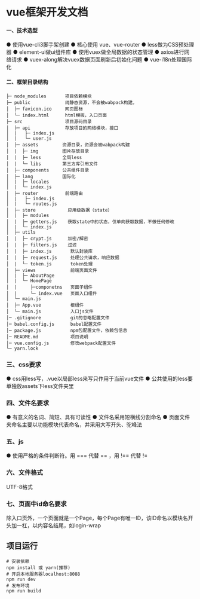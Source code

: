 # vue框架开发文档

#### 一、技术选型
● 使用vue-cli3脚手架创建
● 核心使用 vue、vue-router
● less做为CSS预处理器
● element-ui做ui组件库
● 使用vuex做全局数据的状态管理
● axios进行网络请求
● vuex-along解决vuex数据页面刷新后初始化问题
● vue-i18n处理国际化

#### 二、框架目录结构
```
├─ node_modules       项目依赖模块 
├─ public             纯静态资源，不会被wabpack构建。
│  ├─ favicon.ico     网页图标
│  └─ index.html      html模板，入口页面
├─ src                项目源码目录
│  ├─ api             存放项目的网络模块，接口
│  |   ├─ index.js
│  |   └─ user.js
│  ├─ assets         资源目录，资源会被wabpack构建
│  |  ├─ img         图片存放目录
│  |  ├─ less        全局less
│  |  └─ libs        第三方库引用文件
│  ├─ components     公共组件目录
│  ├─ lang           国际化
│  |  ├─ locales
│  |  └─ index.js
│  ├─ router          前端路由
│  |   ├─ index.js    
│  |   └─ routes.js   
│  ├─ store            应用级数据（state）
│  |  ├─ modules
│  |  ├─ getters.js    获取state中的状态，仅单向获取数据，不做任何修改
│  |  └─ index.js
│  ├─ utils
│  |  ├─ crypt.js      加密/解密
│  |  ├─ filters.js    过滤
│  |  ├─ index.js       默认封装库
│  |  ├─ request.js     处理公共请求，响应数据
│  |  └─ token.js       token处理
│  ├─ views             前端页面文件
│  |  ├─ AboutPage
│  |  └─ HomePage
│  |     ├─componetns   页面子组件
│  |     └─ index.vue   页面入口组件  
│  └─ main.js 
│  ├─ App.vue           根组件
│  └─ main.js           入口js文件
│─ .gitignore           git的忽略配置文件
│─ babel.config.js      babel配置文件
│─ package.js           npm包配置文件，依赖包信息
│─ README.md            项目说明
│─ vue.config.js        修改webpack配置文件
└─ yarn.lock

```

### 三、css要求
● css用less写，.vue以局部less来写<style lang="less" scoped></style>只作用于当前vue文件
● 公共使用的less要单独放assets下less文件夹里

### 四、文件名要求
● 有意义的名词、简短、具有可读性
● 文件名采用短横线分割命名
● 页面文件夹命名主要以功能模块代表命名，并采用大写开头、驼峰法

### 五、js
● 使用严格的条件判断符。用 === 代替 == ，用 !== 代替 !=

### 六、文件格式
UTF-8格式

### 七、页面中id命名要求
除入口页外，一个页面就是一个Page，每个Page有唯一ID，该ID命名以模块名开头加一杠，以内容名结尾，如login-wrap

## 项目运行

```
# 安装依赖
npm install 或 yarn(推荐)
# 开启本地服务器localhost:8088
npm run dev
# 发布环境
npm run build

```
